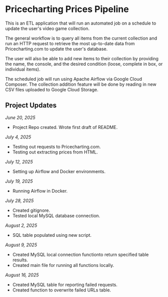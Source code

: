# Pricecharting Prices Pipeline

This is an ETL application that will run an automated job on a schedule to update the user's video game collection.

The general workflow is to query all items from the current collection and run an HTTP request to retrieve
the most up-to-date data from Pricecharting.com to update the user's database.

The user will also be able to add new items to their collection by providing the name, the console, and the
desired condition (loose, complete in box, or individual items).

The scheduled job will run using Apache Airflow via Google Cloud Composer. The collection addition feature 
will be done by reading in new CSV files uploaded to Google Cloud Storage.

## Project Updates

*June 20, 2025*
- Project Repo created. Wrote first draft of README.

*July 4, 2025*
- Testing out requests to Pricecharting.com.
- Testing out extracting prices from HTML.

*July 12, 2025*
- Setting up Airflow and Docker environments.

*July 19, 2025*
- Running Airflow in Docker.

*July 28, 2025*
- Created gitignore.
- Tested local MySQL database connection.

*August 2, 2025*
- SQL table populated using new script.

*August 9, 2025*
- Created MySQL local connection functionto return specified table results.
- Created main file for running all functions locally.

*August 16, 2025*
- Created MySQL table for reporting failed requests.
- Created function to overwrite failed URLs table.
